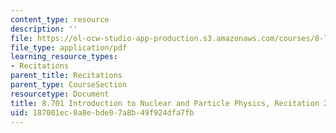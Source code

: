 ```yaml
---
content_type: resource
description: ''
file: https://ol-ocw-studio-app-production.s3.amazonaws.com/courses/8-701-introduction-to-nuclear-and-particle-physics-fall-2020/187001ec0a8ebde07a8b49f924dfa7fb_MIT8_701f20_rec2.pdf
file_type: application/pdf
learning_resource_types:
- Recitations
parent_title: Recitations
parent_type: CourseSection
resourcetype: Document
title: 8.701 Introduction to Nuclear and Particle Physics, Recitation 2
uid: 187001ec-0a8e-bde0-7a8b-49f924dfa7fb
---
```

